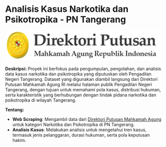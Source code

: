 # Analisis Kasus Narkotika dan Psikotropika - PN Tangerang

<p align="center">
  <img src="assets/logo.png" alt="Logo Mahkamah Agung" width="500"/>
</p>

**Deskripsi:**
Proyek ini berfokus pada pengumpulan, pengolahan, dan analisis data kasus narkotika dan psikotropika yang diputuskan oleh Pengadilan Negeri Tangerang. Dataset yang digunakan diambil langsung dari Direktori Putusan Mahkamah Agung RI melalui halaman publik Pengadilan Negeri Tangerang, dengan tujuan untuk memahami pola kasus, distribusi hukuman, serta karakteristik yang berhubungan dengan tindak pidana narkotika dan psikotropika di wilayah Tangerang.

**Tentang:**
- **Web Scraping**: Mengambil data dari [Direktori Putusan Mahkamah Agung](https://putusan3.mahkamahagung.go.id/direktori/index/pengadilan/pn-tangerang/kategori/narkotika-dan-psikotropika-1) untuk kategori Narkotika dan Psikotropika di PN Tangerang.
- **Analisis Kasus**: Melakukan analisis untuk mengetahui tren kasus, termasuk jenis pelanggaran, durasi hukuman, serta pola keputusan hakim.

